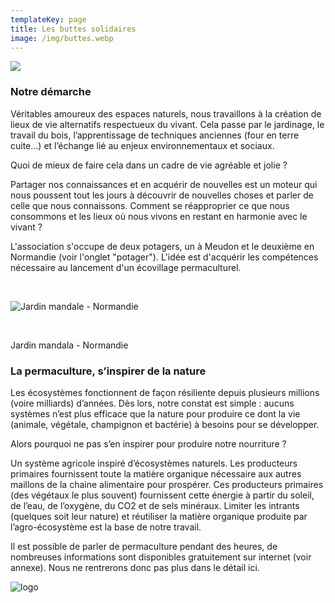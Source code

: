 ```yaml
---
templateKey: page
title: Les buttes solidaires
image: /img/buttes.webp
---
```

![](/img/logo.jpg)

### Notre démarche

Véritables amoureux des espaces naturels, nous travaillons à la création de lieux de vie
alternatifs respectueux du vivant.
Cela passe par le jardinage, le travail du bois, l’apprentissage de techniques anciennes (four en terre cuite…) et l’échange lié au enjeux environnementaux et sociaux.

Quoi de mieux de faire cela dans un cadre de vie agréable et jolie ?

Partager nos connaissances et en acquérir de nouvelles est un moteur qui nous poussent
tout les jours à découvrir de nouvelles choses et parler de celle que nous connaissons.
Comment se réapproprier ce que nous consommons et les lieux où nous vivons en restant en harmonie avec le vivant ?

L'association s'occupe de deux potagers, un à Meudon et le deuxième en Normandie (voir l'onglet "potager"). L'idée est d'acquérir les compétences nécessaire au lancement d'un écovillage permaculturel. 

<br/>

![Jardin mandale - Normandie ](/img/zone-de-culture-printemps-2020-3-.jpg)

 <br/>

Jardin mandala - Normandie 

### La permaculture, s’inspirer de la nature

Les écosystèmes fonctionnent de façon résiliente depuis plusieurs millions (voire
milliards) d’années.
Dès lors, notre constat est simple : aucuns systèmes n’est plus efficace
que la nature pour produire ce dont la vie (animale, végétale, champignon et bactérie) à
besoins pour se développer.

Alors pourquoi ne pas s’en inspirer pour produire notre nourriture ?

Un système agricole inspiré d’écosystèmes naturels. Les producteurs primaires fournissent
toute la matière organique nécessaire aux autres maillons de la chaine alimentaire pour
prospérer.
Ces producteurs primaires (des végétaux le plus souvent) fournissent cette
énergie à partir du soleil, de l’eau, de l’oxygène, du CO2 et de sels minéraux.
Limiter les intrants (quelques soit leur nature) et réutiliser la matière organique produite
par l’agro-écosystème est la base de notre travail.

Il est possible de parler de permaculture pendant des heures, de nombreuses informations
sont disponibles gratuitement sur internet (voir annexe).
Nous ne rentrerons donc pas plus dans le détail ici.

![logo]()